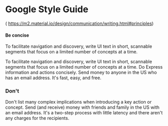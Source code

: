 # Google Style Guide 
( https://m2.material.io/design/communication/writing.html#principles)
#### Be concise

To facilitate navigation and discovery, write UI text in short, scannable segments that focus on a limited number of concepts at a time.

To facilitate navigation and discovery, write UI text in short, scannable segments that focus on a limited number of concepts at a time.
Do
Express information and actions concisely.
Send money to anyone in the US who has an email address. It's fast, easy, and free.


### Don't
Don't list many complex implications when introducing a key action or concept.
Send (and receive) money with friends and family in the US with an email address. It's a two-step process with little latency and there aren't any charges for the recipients.
